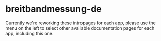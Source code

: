 # breitbandmessung-de

Currently we're reworking these intropages for each app, please use the menu on the left to select other available documentation pages for each app, including this one.
